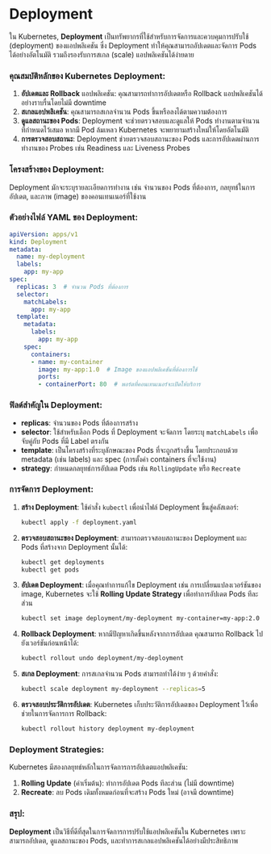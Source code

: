 # Deployment

ใน Kubernetes, **Deployment** เป็นทรัพยากรที่ใช้สำหรับการจัดการและควบคุมการปรับใช้ (deployment) ของแอปพลิเคชัน ซึ่ง Deployment ทำให้คุณสามารถอัปเดตและจัดการ Pods ได้อย่างอัตโนมัติ รวมถึงรองรับการสเกล (scale) แอปพลิเคชันได้ง่ายดาย

### คุณสมบัติหลักของ Kubernetes Deployment:
1. **อัปเดตและ Rollback** แอปพลิเคชัน: คุณสามารถทำการอัปเดตหรือ Rollback แอปพลิเคชันได้อย่างราบรื่นโดยไม่มี downtime
2. **สเกลแอปพลิเคชัน**: คุณสามารถสเกลจำนวน Pods ขึ้นหรือลงได้ตามความต้องการ
3. **ดูแลสถานะของ Pods**: Deployment จะช่วยตรวจสอบและดูแลให้ Pods ทำงานตามจำนวนที่กำหนดไว้เสมอ หากมี Pod ล้มเหลว Kubernetes จะพยายามสร้างใหม่ให้โดยอัตโนมัติ
4. **การตรวจสอบสถานะ**: Deployment ช่วยตรวจสอบสถานะของ Pods และการอัปเดตผ่านการทำงานของ Probes เช่น Readiness และ Liveness Probes

### โครงสร้างของ Deployment:
Deployment มักจะระบุรายละเอียดการทำงาน เช่น จำนวนของ Pods ที่ต้องการ, กลยุทธ์ในการอัปเดต, และภาพ (image) ของคอนเทนเนอร์ที่ใช้งาน

### ตัวอย่างไฟล์ YAML ของ Deployment:
```yaml
apiVersion: apps/v1
kind: Deployment
metadata:
  name: my-deployment
  labels:
    app: my-app
spec:
  replicas: 3  # จำนวน Pods ที่ต้องการ
  selector:
    matchLabels:
      app: my-app
  template:
    metadata:
      labels:
        app: my-app
    spec:
      containers:
      - name: my-container
        image: my-app:1.0  # Image ของแอปพลิเคชันที่ต้องการใช้
        ports:
        - containerPort: 80  # พอร์ตที่คอนเทนเนอร์จะเปิดให้บริการ
```

### ฟิลด์สำคัญใน Deployment:
- **replicas**: จำนวนของ Pods ที่ต้องการสร้าง
- **selector**: ใช้สำหรับเลือก Pods ที่ Deployment จะจัดการ โดยระบุ `matchLabels` เพื่อจับคู่กับ Pods ที่มี Label ตรงกัน
- **template**: เป็นโครงสร้างที่ระบุลักษณะของ Pods ที่จะถูกสร้างขึ้น โดยประกอบด้วย metadata (เช่น labels) และ spec (การตั้งค่า containers ที่จะใช้งาน)
- **strategy**: กำหนดกลยุทธ์การอัปเดต Pods เช่น `RollingUpdate` หรือ `Recreate`

### การจัดการ Deployment:
1. **สร้าง Deployment**:
   ใช้คำสั่ง `kubectl` เพื่อนำไฟล์ Deployment ขึ้นสู่คลัสเตอร์:
   ```bash
   kubectl apply -f deployment.yaml
   ```

2. **ตรวจสอบสถานะของ Deployment**:
   สามารถตรวจสอบสถานะของ Deployment และ Pods ที่สร้างจาก Deployment นั้นได้:
   ```bash
   kubectl get deployments
   kubectl get pods
   ```

3. **อัปเดต Deployment**:
   เมื่อคุณทำการแก้ไข Deployment เช่น การเปลี่ยนแปลงเวอร์ชันของ image, Kubernetes จะใช้ **Rolling Update Strategy** เพื่อทำการอัปเดต Pods ทีละส่วน
   ```bash
   kubectl set image deployment/my-deployment my-container=my-app:2.0
   ```

4. **Rollback Deployment**:
   หากมีปัญหาเกิดขึ้นหลังจากการอัปเดต คุณสามารถ Rollback ไปยังเวอร์ชันก่อนหน้าได้:
   ```bash
   kubectl rollout undo deployment/my-deployment
   ```

5. **สเกล Deployment**:
   การสเกลจำนวน Pods สามารถทำได้ง่าย ๆ ด้วยคำสั่ง:
   ```bash
   kubectl scale deployment my-deployment --replicas=5
   ```

6. **ตรวจสอบประวัติการอัปเดต**:
   Kubernetes เก็บประวัติการอัปเดตของ Deployment ไว้เพื่อช่วยในการจัดการการ Rollback:
   ```bash
   kubectl rollout history deployment my-deployment
   ```

### Deployment Strategies:
Kubernetes มีสองกลยุทธ์หลักในการจัดการการอัปเดตแอปพลิเคชัน:
1. **Rolling Update** (ค่าเริ่มต้น): ทำการอัปเดต Pods ทีละส่วน (ไม่มี downtime)
2. **Recreate**: ลบ Pods เดิมทั้งหมดก่อนที่จะสร้าง Pods ใหม่ (อาจมี downtime)

### สรุป:
**Deployment** เป็นวิธีที่ดีที่สุดในการจัดการการปรับใช้แอปพลิเคชันใน Kubernetes เพราะสามารถอัปเดต, ดูแลสถานะของ Pods, และทำการสเกลแอปพลิเคชันได้อย่างมีประสิทธิภาพ